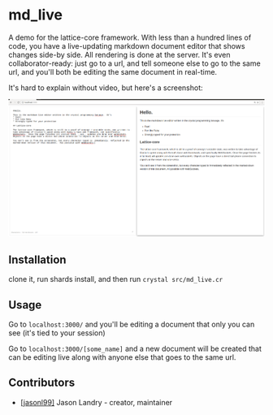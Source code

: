 # md_live

A demo for the lattice-core framework.  With less than a hundred lines of code, you have a live-updating markdown document editor that shows changes side-by side.  All rendering is done at the server.  It's even collaborator-ready:  just go to a url, and tell someone else to go to the same url, and you'll both be editing the same document in real-time.

It's hard to explain without video, but here's a screenshot:



![screenshot](./screenshot.png)



## Installation

clone it, run shards install, and then run `crystal src/md_live.cr`

## Usage

Go to `localhost:3000/` and you'll be editing a document that only you can see (it's tied to your session)

Go to `localhost:3000/[some_name]` and a new document will be created that can be editing live along with anyone else that goes to the same url.

## Contributors

- [[jasonl99]](https://github.com/jasonl99) Jason Landry - creator, maintainer
